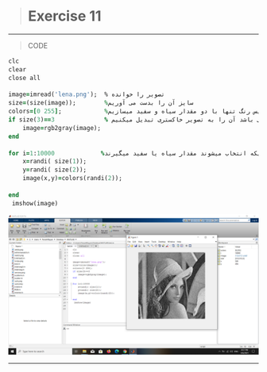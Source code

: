> # Exercise 11

***
>CODE

```ruby
clc
clear
close all

image=imread('lena.png');  % تصویر را خوانده
size=(size(image));        %سایز آن را بدست می آوریم
colors=[0 255];            %یک ماتریس رنگ تنها با دو مقدار سیاه و سفید میسازیم
if size(3)==3              % در صورتی که تصویر رنگی باشد آن را به تصویر خاکستری تبدیل میکنیم            
    image=rgb2gray(image);
end

for i=1:10000             %تعداد نویز ها را 10000  در نظر میگیریم و به صورت رندوم پیکسل هاییکه انتخاب میشوند مقدار سیاه یا سفید میگیرند
    x=randi( size(1));
    y=randi( size(2));
    image(x,y)=colors(randi(2));
 
end
 imshow(image)

```
![alt text](https://github.com/semnan-university-ai/image-processing-class/blob/main/excersiecs/faeze75/11/Screenshot%20(29).png)
***
<div dir="rtl">

</div>



